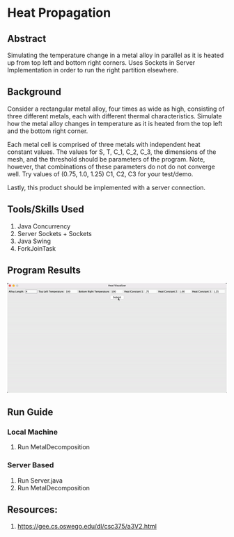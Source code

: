 # Heat Propagation
## Abstract
Simulating the temperature change in a metal alloy in parallel as it is heated up from top left and bottom right corners. Uses Sockets in Server Implementation in order to run the right partition elsewhere. 

## Background
Consider a rectangular metal alloy, four times as wide as high, consisting of three different metals, each with different thermal characteristics. Simulate how the metal alloy changes in temperature as it is heated from the top left and the bottom right corner. 

Each metal cell is comprised of three metals with independent heat constant values.
The values for S, T, C_1, C_2, C_3, the dimensions of the mesh, and the threshold should be parameters of the program. Note, however, that combinations of these parameters do not do not converge well. Try values of (0.75, 1.0, 1.25) C1, C2, C3 for your test/demo.

Lastly, this product should be implemented with a server connection. 

## Tools/Skills Used
1. Java Concurrency 
2. Server Sockets + Sockets 
2. Java Swing
3. ForkJoinTask 

## Program Results
![Metal Heating with Size 4.](/outputs/size4.gif)

## Run Guide
### Local Machine
1. Run MetalDecomposition

### Server Based
1. Run Server.java 
2. Run MetalDecomposition


## Resources:
1. https://gee.cs.oswego.edu/dl/csc375/a3V2.html

